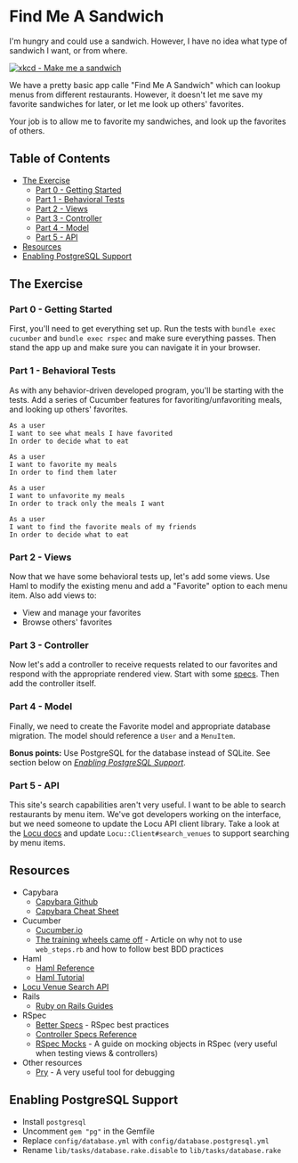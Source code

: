 # Find Me A Sandwich

I'm hungry and could use a sandwich.  However, I have no idea what type of sandwich I want, or from where.

<a href="http://xkcd.com/149/" target="xkcd"><img src="http://imgs.xkcd.com/comics/sandwich.png" alt="xkcd - Make me a sandwich" /></a>

We have a pretty basic app calle "Find Me A Sandwich" which can lookup menus from different restaurants.  However, it doesn't let me save my favorite sandwiches for later, or let me look up others' favorites.

Your job is to allow me to favorite my sandwiches, and look up the favorites of others.

## Table of Contents
* [The Exercise](#the-exercise)
  - [Part 0 - Getting Started](#part-0---getting-started)
  - [Part 1 - Behavioral Tests](#part-1---behavioral-tests)
  - [Part 2 - Views](#part-2---views)
  - [Part 3 - Controller](#part-3---controller)
  - [Part 4 - Model](#part-4---model)
  - [Part 5 - API](#part-5---api)
* [Resources](#resources)
* [Enabling PostgreSQL Support](#enabling-postgresql-support)

## The Exercise

### Part 0 - Getting Started
First, you'll need to get everything set up.  Run the tests with `bundle exec cucumber` and `bundle exec rspec` and make sure everything passes.  Then stand the app up and make sure you can navigate it in your browser.

### Part 1 - Behavioral Tests
As with any behavior-driven developed program, you'll be starting with the tests.  Add a series of Cucumber features for favoriting/unfavoriting meals, and looking up others' favorites.

```
As a user
I want to see what meals I have favorited
In order to decide what to eat
```

```
As a user
I want to favorite my meals
In order to find them later
```

```
As a user
I want to unfavorite my meals
In order to track only the meals I want
```

```
As a user
I want to find the favorite meals of my friends
In order to decide what to eat
```

### Part 2 - Views
Now that we have some behavioral tests up, let's add some views.  Use Haml to modify the existing menu and add a "Favorite" option to each menu item. Also add views to:
* View and manage your favorites
* Browse others' favorites

### Part 3 - Controller
Now let's add a controller to receive requests related to our favorites and respond with the appropriate rendered view.  Start with some [specs](https://www.relishapp.com/rspec/rspec-rails/docs/controller-specs). Then add the controller itself.

### Part 4 - Model
Finally, we need to create the Favorite model and appropriate database migration.  The model should reference a `User` and a `MenuItem`.

**Bonus points:** Use PostgreSQL for the database instead of SQLite. See section below on [*Enabling PostgreSQL Support*](#enabling-postgresql-support).

### Part 5 - API
This site's search capabilities aren't very useful.  I want to be able to search restaurants by menu item.  We've got developers working on the interface, but we need someone to update the Locu API client library.  Take a look at the [Locu docs](https://dev.locu.com/documentation/#venue-search-api) and update `Locu::Client#search_venues` to support searching by menu items.

## Resources
* Capybara
  - [Capybara Github](https://github.com/jnicklas/capybara)
  - [Capybara Cheat Sheet](https://gist.github.com/zhengjia/428105)
* Cucumber
  - [Cucumber.io](https://cucumber.io/)
  - [The training wheels came off](http://aslakhellesoy.com/post/11055981222/the-training-wheels-came-off) - Article on why not to use `web_steps.rb` and how to follow best BDD practices
* Haml
  - [Haml Reference](http://haml.info/docs/yardoc/file.REFERENCE.html)
  - [Haml Tutorial](http://haml.info/tutorial.html)
* [Locu Venue Search API](https://dev.locu.com/documentation/#venue-search-api)
* Rails
  - [Ruby on Rails Guides](http://guides.rubyonrails.org/index.html)
* RSpec
  - [Better Specs](http://betterspecs.org/) - RSpec best practices
  - [Controller Specs Reference](https://www.relishapp.com/rspec/rspec-rails/docs/controller-specs)
  - [RSpec Mocks](https://www.relishapp.com/rspec/rspec-mocks/docs) - A guide on mocking objects in RSpec (very useful when testing views & controllers)
* Other resources
  - [Pry](http://pryrepl.org/) - A very useful tool for debugging

## Enabling PostgreSQL Support
* Install `postgresql`
* Uncomment `gem "pg"` in the Gemfile
* Replace `config/database.yml` with `config/database.postgresql.yml`
* Rename `lib/tasks/database.rake.disable` to `lib/tasks/database.rake`
